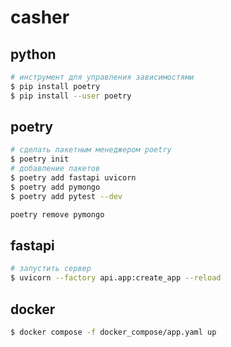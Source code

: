 ﻿# casher

## python
```bash
# инструмент для управления зависимостями
$ pip install poetry
$ pip install --user poetry
```

## poetry
```bash
# сделать пакетным менеджером poetry
$ poetry init
# добавление пакетов
$ poetry add fastapi uvicorn
$ poetry add pymongo
$ poetry add pytest --dev

poetry remove pymongo
```

## fastapi
```bash
# запустить сервер
$ uvicorn --factory api.app:create_app --reload
```

## docker
```bash
$ docker compose -f docker_compose/app.yaml up
```